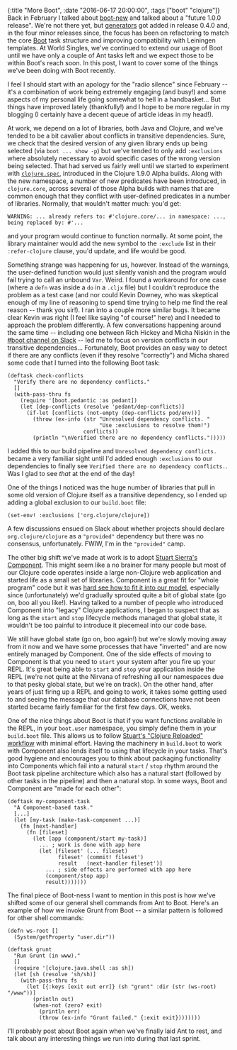 {:title "More Boot",
 :date "2016-06-17 20:00:00",
 :tags ["boot" "clojure"]}
Back in February I talked about [boot-new](http://corfield.org/blog/2016/02/02/boot-new/) and talked about a "future 1.0.0 release". We're not there yet, but [generators](https://github.com/seancorfield/boot-new#boot-generators) got added in release 0.4.0 and, in the four minor releases since, the focus has been on refactoring to match the core [Boot](http://boot-clj.com/) task structure and improving compatibility with Leiningen templates. At World Singles, we've continued to extend our usage of Boot until we have only a couple of Ant tasks left and we expect those to be within Boot's reach soon. In this post, I want to cover some of the things we've been doing with Boot recently.<!-- more -->

I feel I should start with an apology for the "radio silence" since February -- it's a combination of work being extremely engaging (and busy!) and some aspects of my personal life going somewhat to hell in a handbasket... But things have improved lately (thankfully!) and I hope to be more regular in my blogging (I certainly have a decent queue of article ideas in my head!).

At work, we depend on a lot of libraries, both Java and Clojure, and we've tended to be a bit cavalier about conflicts in transitive dependencies. Sure, we check that the desired version of any given library ends up being selected (via `boot ... show -p`) but we've tended to only add `:exclusions` where absolutely necessary to avoid specific cases of the wrong version being selected. That had served us fairly well until we started to experiment with [`clojure.spec`](https://clojure.org/about/spec), introduced in the Clojure 1.9.0 Alpha builds. Along with the new namespace, a number of new predicates have been introduced, in `clojure.core`, across several of those Alpha builds with names that are common enough that they conflict with user-defined predicates in a number of libraries. Normally, that wouldn't matter much: you'd get:

    WARNING: ... already refers to: #'clojure.core/... in namespace: ..., being replaced by: #'...

and your program would continue to function normally. At some point, the library maintainer would add the new symbol to the `:exclude` list in their `:refer-clojure` clause, you'd update, and life would be good.

Something strange was happening for us, however. Instead of the warnings, the user-defined function would just silently vanish and the program would fail trying to call an unbound `Var`. Weird. I found a workaround for one case (where a `defn` was inside a `do` in a `.cljx` file) but I couldn't reproduce the problem as a test case (and nor could Kevin Downey, who was skeptical enough of my line of reasoning to spend time trying to help me find the real reason -- thank you sir!). I ran into a couple more similar bugs. It became clear Kevin was right (I feel like saying "of course!" here) and I needed to approach the problem differently. A few conversations happening around the same time -- including one between Rich Hickey and Micha Niskin in the [#boot channel on Slack](https://clojurians.slack.com/messages/boot/) -- led me to focus on version conflicts in our transitive dependencies... Fortunately, Boot provides an easy way to detect if there are any conflicts (even if they resolve "correctly") and Micha shared some code that I turned into the following Boot task:

    (deftask check-conflicts
      "Verify there are no dependency conflicts."
      []
      (with-pass-thru fs
        (require '[boot.pedantic :as pedant])
        (let [dep-conflicts (resolve 'pedant/dep-conflicts)]
          (if-let [conflicts (not-empty (dep-conflicts pod/env))]
            (throw (ex-info (str "Unresolved dependency conflicts. "
                                 "Use :exclusions to resolve them!")
                            conflicts))
            (println "\nVerified there are no dependency conflicts.")))))

I added this to our build pipeline and `Unresolved dependency conflicts.` became a very familiar sight until I'd added enough `:exclusions` to our dependencies to finally see `Verified there are no dependency conflicts.`. Was I glad to see _that_ at the end of the day!

One of the things I noticed was the huge number of libraries that pull in some old version of Clojure itself as a transitive dependency, so I ended up adding a global exclusion to our `build.boot` file:

    (set-env! :exclusions ['org.clojure/clojure])

A few discussions ensued on Slack about whether projects should declare `org.clojure/clojure` as a `"provided"` dependency but there was no consensus, unfortunately. FWIW, I'm in the `"provided"` camp.

The other big shift we've made at work is to adopt [Stuart Sierra's Component](https://github.com/stuartsierra/component). This might seem like a no brainer for many people but most of our Clojure code operates inside a large non-Clojure web application and started life as a small set of libraries. Component is a great fit for "whole program" code but it was [hard see how to fit it into our model](https://github.com/stuartsierra/component#disadvantages-of-the-component-model), especially since (unfortunately) we'd gradually sprouted quite a bit of global state (go on, boo all you like!). Having talked to a number of people who introduced Component into "legacy" Clojure applications, I began to suspect that as long as the `start` and `stop` lifecycle methods managed that global state, it wouldn't be too painful to introduce it piecemeal into our code base.

We still have global state (go on, boo again!) but we're slowly moving away from it now and we have some processes that have "inverted" and are now entirely managed by Component. One of the side effects of moving to Component is that you need to `start` your system after you fire up your REPL. It's great being able to `start` and `stop` your application inside the REPL (we're not quite at the Nirvana of refreshing all our namespaces due to that pesky global state, but we're on track). On the other hand, after years of just firing up a REPL and going to work, it takes some getting used to and seeing the message that our database connections have not been started became fairly familiar for the first few days. OK, weeks.

One of the nice things about Boot is that if you want functions available in the REPL, in your `boot.user` namespace, you simply define them in your `build.boot` file. This allows us to follow [Stuart's "Clojure Reloaded" workflow](http://thinkrelevance.com/blog/2013/06/04/clojure-workflow-reloaded) with minimal effort. Having the machinery in `build.boot` to work with Component also lends itself to using that lifecycle in your tasks. That's good hygiene and encourages you to think about packaging functionality into Components which fail into a natural `start` / `stop` rhythm around the Boot task pipeline architecture which also has a natural start (followed by other tasks in the pipeline) and then a natural stop. In some ways, Boot and Component are "made for each other":

    (deftask my-component-task
      "A Component-based task."
      [...]
      (let [my-task (make-task-component ...)]
        (fn [next-handler]
          (fn [fileset]
            (let [app (component/start my-task)]
              ... ; work is done with app here
              (let [fileset' (... fileset)
                    fileset' (commit! fileset')
                    result   (next-handler fileset')]
                ... ; side effects are performed with app here
                (component/stop app)
                result)))))))

The final piece of Boot-ness I want to mention in this post is how we've shifted some of our general shell commands from Ant to Boot. Here's an example of how we invoke Grunt from Boot -- a similar pattern is followed for other shell commands:

    (defn ws-root []
      (System/getProperty "user.dir"))

    (deftask grunt
      "Run Grunt (in www)."
      []
      (require '[clojure.java.shell :as sh])
      (let [sh (resolve 'sh/sh)]
        (with-pass-thru fs
          (let [{:keys [exit out err]} (sh "grunt" :dir (str (ws-root) "/www"))]
            (println out)
            (when-not (zero? exit)
              (println err)
              (throw (ex-info "Grunt failed." {:exit exit})))))))

I'll probably post about Boot again when we've finally laid Ant to rest, and talk about any interesting things we run into during that last sprint.
